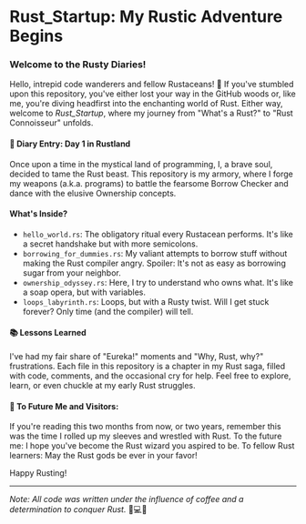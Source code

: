 



# Rust_Startup: My Rustic Adventure Begins

### Welcome to the Rusty Diaries!

Hello, intrepid code wanderers and fellow Rustaceans! 🦀 If you've stumbled upon this repository, you've either lost your way in the GitHub woods or, like me, you're diving headfirst into the enchanting world of Rust. Either way, welcome to *Rust_Startup*, where my journey from "What's a Rust?" to "Rust Connoisseur" unfolds.

#### 📆 Diary Entry: Day 1 in Rustland

Once upon a time in the mystical land of programming, I, a brave soul, decided to tame the Rust beast. This repository is my armory, where I forge my weapons (a.k.a. programs) to battle the fearsome Borrow Checker and dance with the elusive Ownership concepts.

#### What's Inside?

- `hello_world.rs`: The obligatory ritual every Rustacean performs. It's like a secret handshake but with more semicolons.
- `borrowing_for_dummies.rs`: My valiant attempts to borrow stuff without making the Rust compiler angry. Spoiler: It's not as easy as borrowing sugar from your neighbor.
- `ownership_odyssey.rs`: Here, I try to understand who owns what. It's like a soap opera, but with variables.
- `loops_labyrinth.rs`: Loops, but with a Rusty twist. Will I get stuck forever? Only time (and the compiler) will tell.

#### 📚 Lessons Learned

I've had my fair share of "Eureka!" moments and "Why, Rust, why?" frustrations. Each file in this repository is a chapter in my Rust saga, filled with code, comments, and the occasional cry for help. Feel free to explore, learn, or even chuckle at my early Rust struggles.

#### 📢 To Future Me and Visitors:

If you're reading this two months from now, or two years, remember this was the time I rolled up my sleeves and wrestled with Rust. To the future me: I hope you've become the Rust wizard you aspired to be. To fellow Rust learners: May the Rust gods be ever in your favor!

Happy Rusting!

---

*Note: All code was written under the influence of coffee and a determination to conquer Rust.* 🦀💻🚀
